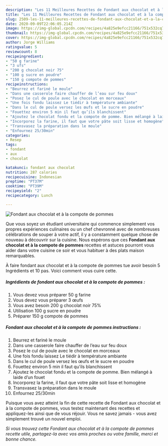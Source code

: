 ```yaml
---
description: "Les 11 Meilleures Recettes de Fondant aux chocolat et à la compote de pommes"
title: "Les 11 Meilleures Recettes de Fondant aux chocolat et à la compote de pommes"
slug: 2509-les-11-meilleures-recettes-de-fondant-aux-chocolat-et-a-la-compote-de-pommes
date: 2020-09-09T22:06:05.214Z
image: https://img-global.cpcdn.com/recipes/4a825e9efcc21166/751x532cq70/fondant-aux-chocolat-et-a-la-compote-de-pommes-photo-principale-de-la-recette.jpg
thumbnail: https://img-global.cpcdn.com/recipes/4a825e9efcc21166/751x532cq70/fondant-aux-chocolat-et-a-la-compote-de-pommes-photo-principale-de-la-recette.jpg
cover: https://img-global.cpcdn.com/recipes/4a825e9efcc21166/751x532cq70/fondant-aux-chocolat-et-a-la-compote-de-pommes-photo-principale-de-la-recette.jpg
author: Jorge Williams
ratingvalue: 5
reviewcount: 8
recipeingredient:
- "50 g farine"
- "3 ufs"
- "200 g chocolat noir 75"
- "100 g sucre en poudre"
- "150 g compote de pommes"
recipeinstructions:
- "Beurrez et fariné le moule"
- "Dans une casserole faire chauffer de l’eau sur feu doux"
- "Posez le cul de poule avec le chocolat en morceaux"
- "Une fois fondu laissez Le tiédir à température ambiante"
- "Dans le cul de poule versez les œufs et le sucre en poudre"
- "Fouettez environ 5 min il faut qu’ils blanchissent"
- "Ajoutez le chocolat fondu et la compote de pomme. Bien mélangé à laide d’un fouet"
- "Incorporez la farine, il faut que votre pâte soit lisse et homogène"
- "Transvasez la préparation dans le moule"
- "Enfournez 25/30min"
categories:
- Resep
tags:
- fondant
- aux
- chocolat

katakunci: fondant aux chocolat 
nutrition: 287 calories
recipecuisine: Indonesian
preptime: "PT37M"
cooktime: "PT39M"
recipeyield: "2"
recipecategory: Lunch

---
```



![Fondant aux chocolat et à la compote de pommes](https://img-global.cpcdn.com/recipes/4a825e9efcc21166/751x532cq70/fondant-aux-chocolat-et-a-la-compote-de-pommes-photo-principale-de-la-recette.jpg)

Que vous soyez un étudiant universitaire qui commence simplement vos propres expériences culinaires ou un chef chevronné avec de nombreuses célébrations de souper à votre actif, il y a constamment quelque chose de nouveau à découvrir sur la cuisine. Nous espérons que ces <strong> Fondant aux chocolat et à la compote de pommes </strong> recettes et astuces pourront vous aider dans votre cuisine ce soir et vous habituer à des plats maison remarquables.

<!--inarticleads1-->

À faire fondant aux chocolat et à la compote de pommes tue avoir besoin 5 Ingrédients et 10 pas. Voici comment vous cuire cette.

##### Ingrédients de fondant aux chocolat et à la compote de pommes :

1. Vous devez vous préparer 50 g farine
1. Vous devez vous préparer 3 œufs
1. Vous avez besoin 200 g chocolat noir 75%
1. Utilisation 100 g sucre en poudre
1. Préparer 150 g compote de pommes




<!--inarticleads2-->

##### Fondant aux chocolat et à la compote de pommes instructions :

1. Beurrez et fariné le moule
1. Dans une casserole faire chauffer de l’eau sur feu doux
1. Posez le cul de poule avec le chocolat en morceaux
1. Une fois fondu laissez Le tiédir à température ambiante
1. Dans le cul de poule versez les œufs et le sucre en poudre
1. Fouettez environ 5 min il faut qu’ils blanchissent
1. Ajoutez le chocolat fondu et la compote de pomme. Bien mélangé à laide d’un fouet
1. Incorporez la farine, il faut que votre pâte soit lisse et homogène
1. Transvasez la préparation dans le moule
1. Enfournez 25/30min




<!--inarticleads1-->

<p>
Puisque vous avez atteint la fin de cette recette de Fondant aux chocolat et à la compote de pommes, vous testez maintenant des recettes et appliquez-les ainsi que de vous réjouir. Vous ne savez jamais - vous avez simplement trouvé un nouvel emploi.
</p>

<p>
<i>Si vous trouvez cette Fondant aux chocolat et à la compote de pommes recette utile, partagez-la avec vos amis proches ou votre famille, merci et bonne chance.</i>
</p>
